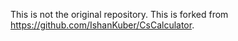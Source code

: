This is not the original repository. This is forked from https://github.com/IshanKuber/CsCalculator.
